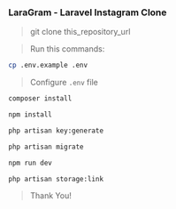 ### LaraGram - Laravel Instagram Clone

> git clone this_repository_url

> Run this commands:

```sh
cp .env.example .env
```

> Configure `.env` file

```sh
composer install

npm install

php artisan key:generate

php artisan migrate

npm run dev

php artisan storage:link
```

> Thank You!
